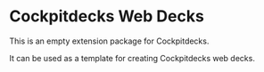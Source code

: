 # Cockpitdecks Web Decks

This is an empty extension package for Cockpitdecks.

It can be used as a template for creating Cockpitdecks web decks.

